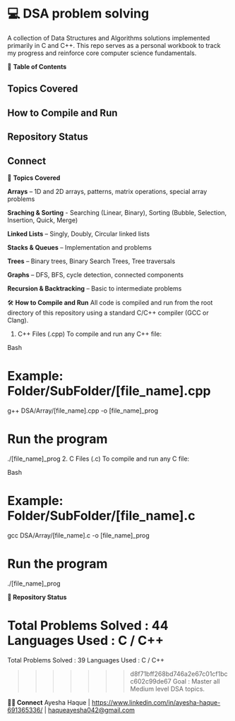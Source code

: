 # 💻 DSA problem solving
A collection of Data Structures and Algorithms solutions implemented primarily in C and C++. This repo serves as a personal workbook to track my progress and reinforce core computer science fundamentals.

📝 **Table of Contents**
## Topics Covered

## How to Compile and Run

## Repository Status

## Connect

📘 **Topics Covered**

**Arrays** – 1D and 2D arrays, patterns, matrix operations, special array problems

**Sraching & Sorting** - Searching (Linear, Binary), Sorting (Bubble, Selection, Insertion, Quick, Merge)

**Linked Lists** – Singly, Doubly, Circular linked lists

**Stacks & Queues** – Implementation and problems

**Trees** – Binary trees, Binary Search Trees, Tree traversals

**Graphs** – DFS, BFS, cycle detection, connected components

**Recursion & Backtracking** – Basic to intermediate problems

🛠️ **How to Compile and Run**
All code is compiled and run from the root directory of this repository using a standard C/C++ compiler (GCC or Clang).

1. C++ Files (.cpp)
To compile and run any C++ file:

Bash

# Example: Folder/SubFolder/[file_name].cpp
g++ DSA/Array/[file_name].cpp -o [file_name]_prog

# Run the program
./[file_name]_prog
2. C Files (.c)
To compile and run any C file:

Bash

# Example: Folder/SubFolder/[file_name].c
gcc DSA/Array/[file_name].c -o [file_name]_prog

# Run the program
./[file_name]_prog

**📌 Repository Status**

Total Problems Solved	: 44
Languages Used	        : C / C++
=======
Total Problems Solved	: 39
Languages Used	      : C / C++
>>>>>>> d8f71bff268bd746a2e67c01cf1bcc602c99de67
Goal	                : Master all Medium level DSA topics.

**👨‍💻 Connect**
Ayesha Haque | https://www.linkedin.com/in/ayesha-haque-691365336/ | haqueayesha042@gmail.com
